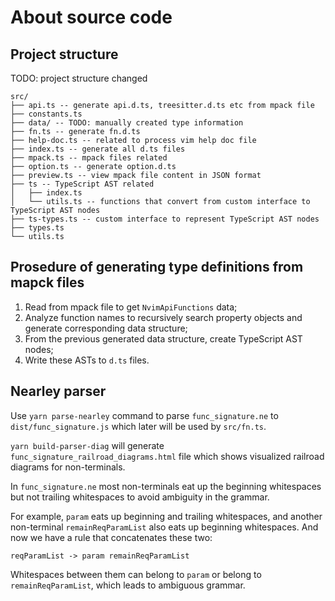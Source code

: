 # About source code

## Project structure

TODO: project structure changed

```text
src/
├── api.ts -- generate api.d.ts, treesitter.d.ts etc from mpack file
├── constants.ts
├── data/ -- TODO: manually created type information
├── fn.ts -- generate fn.d.ts
├── help-doc.ts -- related to process vim help doc file
├── index.ts -- generate all d.ts files
├── mpack.ts -- mpack files related
├── option.ts -- generate option.d.ts
├── preview.ts -- view mpack file content in JSON format
├── ts -- TypeScript AST related
│   ├── index.ts
│   └── utils.ts -- functions that convert from custom interface to TypeScript AST nodes
├── ts-types.ts -- custom interface to represent TypeScript AST nodes
├── types.ts
└── utils.ts
```

## Prosedure of generating type definitions from mapck files

1. Read from mpack file to get `NvimApiFunctions` data;
1. Analyze function names to recursively search property objects and generate
corresponding data structure;
1. From the previous generated data structure, create TypeScript AST nodes;
1. Write these ASTs to `d.ts` files.

## Nearley parser

Use `yarn parse-nearley` command to parse `func_signature.ne` to
`dist/func_signature.js` which later will be used by `src/fn.ts`.

`yarn build-parser-diag` will generate `func_signature_railroad_diagrams.html`
file which shows visualized railroad diagrams for non-terminals.

In `func_signature.ne` most non-terminals eat up the beginning whitespaces
but not trailing whitespaces to avoid ambiguity in the grammar.

For example, `param` eats up beginning and trailing whitespaces,
and another non-terminal `remainReqParamList` also eats up beginning whitespaces.
And now we have a rule that concatenates these two:

```nearley
reqParamList -> param remainReqParamList
```

Whitespaces between them can belong to `param` or belong to `remainReqParamList`,
which leads to ambiguous grammar.

